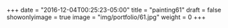 
+++
date = "2016-12-04T00:25:23-05:00"
title = "painting61"
draft = false
showonlyimage = true
image = "img/portfolio/61.jpg"
weight = 0
+++
